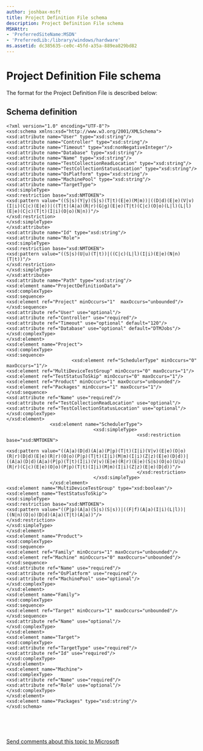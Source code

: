 ```yaml
---
author: joshbax-msft
title: Project Definition File schema
description: Project Definition File schema
MSHAttr:
- 'PreferredSiteName:MSDN'
- 'PreferredLib:/library/windows/hardware'
ms.assetid: dc385635-ce0c-45fd-a35a-889ea829bd82
---
```


# Project Definition File schema


The format for the Project Definition File is described below:

## Schema definition


``` syntax
<?xml version="1.0" encoding="UTF-8"?>
<xsd:schema xmlns:xsd="http://www.w3.org/2001/XMLSchema">
<xsd:attribute name="User" type="xsd:string"/>
<xsd:attribute name="Controller" type="xsd:string"/>
<xsd:attribute name="Timeout" type="xsd:nonNegativeInteger"/>
<xsd:attribute name="Database" type="xsd:string"/>
<xsd:attribute name="Name" type="xsd:string"/>
<xsd:attribute name="TestCollectionReadLocation" type="xsd:string"/>
<xsd:attribute name="TestCollectionStatusLocation" type="xsd:string"/>
<xsd:attribute name="OsPlatform" type="xsd:string"/>
<xsd:attribute name="MachinePool" type="xsd:string"/>
<xsd:attribute name="TargetType">
<xsd:simpleType>
<xsd:restriction base="xsd:NMTOKEN">
<xsd:pattern value="((S|s)(Y|y)(S|s)(T|t)(E|e)(M|m))|((D|d)(E|e)(V|v)(I|i)(C|c)(E|e))|((T|t)(A|a)(R|r)(G|g)(E|e)(T|t)(C|c)(O|o)(L|l)(L|l)(E|e)(C|c)(T|t)(I|i)(O|o)(N|n))"/>
</xsd:restriction>
</xsd:simpleType>
</xsd:attribute>
<xsd:attribute name="Id" type="xsd:string"/>
<xsd:attribute name="Role">
<xsd:simpleType>
<xsd:restriction base="xsd:NMTOKEN">
<xsd:pattern value="((S|s)(U|u)(T|t))|((C|c)(L|l)(I|i)(E|e)(N|n)(T|t))"/>
</xsd:restriction>
</xsd:simpleType>
</xsd:attribute>
<xsd:attribute name="Path" type="xsd:string"/>
<xsd:element name="ProjectDefinitionData">
<xsd:complexType>
<xsd:sequence>
<xsd:element ref="Project" minOccurs="1"  maxOccurs="unbounded"/>
</xsd:sequence>
<xsd:attribute ref="User" use="optional"/>
<xsd:attribute ref="Controller" use="required"/>
<xsd:attribute ref="Timeout" use="optional" default="120"/>
<xsd:attribute ref="Database" use="optional" default="DTMJobs"/>
</xsd:complexType>
</xsd:element>
<xsd:element name="Project">
<xsd:complexType>
<xsd:sequence>
                        <xsd:element ref="SchedulerType" minOccurs="0" maxOccurs="1"/>
<xsd:element ref="MultiDeviceTestGroup" minOccurs="0" maxOccurs="1"/>
<xsd:element ref="TestStatusToSkip" minOccurs="0" maxOccurs="1"/>
<xsd:element ref="Product" minOccurs="1" maxOccurs="unbounded"/>
<xsd:element ref="Packages" minOccurs="1" maxOccurs="1"/>
</xsd:sequence>
<xsd:attribute ref="Name" use="required"/>
<xsd:attribute ref="TestCollectionReadLocation" use="optional"/>
<xsd:attribute ref="TestCollectionStatusLocation" use="optional"/>
</xsd:complexType>
</xsd:element>
                <xsd:element name="SchedulerType">
                                <xsd:simpleType>
                                                <xsd:restriction base="xsd:NMTOKEN">
                                                                <xsd:pattern value="((A|a)(D|d)(A|a)(P|p)(T|t)(I|i)(V|v)(E|e)(O|o)(R|r)(D|d)(E|e)(R|r)(O|o)(P|p)(T|t)(I|i)(M|m)(I|i)(Z|z)(E|e)(D|d))|((A|a)(D|d)(A|a)(P|p)(T|t)(I|i)(V|v)(E|e)(R|r)(E|e)(S|s)(O|o)(U|u)(R|r)(C|c)(E|e)(O|o)(P|p)(T|t)(I|i)(M|m)(I|i)(Z|z)(E|e)(D|d))"/>
                                                </xsd:restriction>
                                </xsd:simpleType>
                </xsd:element>
<xsd:element name="MultiDeviceTestGroup" type="xsd:boolean"/>
<xsd:element name="TestStatusToSkip">
<xsd:simpleType>
<xsd:restriction base="xsd:NMTOKEN">
<xsd:pattern value="((P|p)(A|a)(S|s)(S|s))|((F|f)(A|a)(I|i)(L|l))|((N|n)(O|o)(D|d)(A|a)(T|t)(A|a))"/>
</xsd:restriction>
</xsd:simpleType>
</xsd:element>
<xsd:element name="Product">
<xsd:complexType>
<xsd:sequence>
<xsd:element ref="Family" minOccurs="1" maxOccurs="unbounded"/>
<xsd:element ref="Machine" minOccurs="0" maxOccurs="unbounded"/>
</xsd:sequence>
<xsd:attribute ref="Name" use="required"/>
<xsd:attribute ref="OsPlatform" use="required"/>
<xsd:attribute ref="MachinePool" use="optional"/>
</xsd:complexType>
</xsd:element>
<xsd:element name="Family">
<xsd:complexType>
<xsd:sequence>
<xsd:element ref="Target" minOccurs="1" maxOccurs="unbounded"/>
</xsd:sequence>
<xsd:attribute ref="Name" use="optional"/>
</xsd:complexType>
</xsd:element>
<xsd:element name="Target">
<xsd:complexType>
<xsd:attribute ref="TargetType" use="required"/>
<xsd:attribute ref="Id" use="required"/>
</xsd:complexType>
</xsd:element>
<xsd:element name="Machine">
<xsd:complexType>
<xsd:attribute ref="Name" use="required"/>
<xsd:attribute ref="Role" use="optional"/>
</xsd:complexType>
</xsd:element>
<xsd:element name="Packages" type="xsd:string"/>
</xsd:schema>
```

 

 

[Send comments about this topic to Microsoft](mailto:wsddocfb@microsoft.com?subject=Documentation%20feedback%20%5Bp_hck\p_hck%5D:%20Project%20Definition%20File%20schema%20%20RELEASE:%20%284/27/2016%29&body=%0A%0APRIVACY%20STATEMENT%0A%0AWe%20use%20your%20feedback%20to%20improve%20the%20documentation.%20We%20don't%20use%20your%20email%20address%20for%20any%20other%20purpose,%20and%20we'll%20remove%20your%20email%20address%20from%20our%20system%20after%20the%20issue%20that%20you're%20reporting%20is%20fixed.%20While%20we're%20working%20to%20fix%20this%20issue,%20we%20might%20send%20you%20an%20email%20message%20to%20ask%20for%20more%20info.%20Later,%20we%20might%20also%20send%20you%20an%20email%20message%20to%20let%20you%20know%20that%20we've%20addressed%20your%20feedback.%0A%0AFor%20more%20info%20about%20Microsoft's%20privacy%20policy,%20see%20http://privacy.microsoft.com/default.aspx. "Send comments about this topic to Microsoft")




